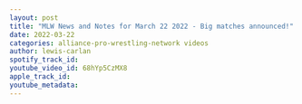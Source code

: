 ```yaml
---
layout: post
title: "MLW News and Notes for March 22 2022 - Big matches announced!"
date: 2022-03-22
categories: alliance-pro-wrestling-network videos
author: lewis-carlan
spotify_track_id: 
youtube_video_id: 68hYp5CzMX8
apple_track_id: 
youtube_metadata: 
---
```

